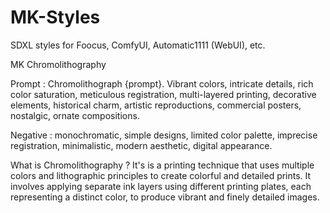 # MK-Styles
SDXL styles for Foocus, ComfyUI, Automatic1111 (WebUI), etc.

MK Chromolithography

Prompt : Chromolithograph {prompt}. Vibrant colors, intricate details, rich color saturation, meticulous registration, multi-layered printing, decorative elements, historical charm, artistic reproductions, commercial posters, nostalgic, ornate compositions.

Negative : monochromatic, simple designs, limited color palette, imprecise registration, minimalistic, modern aesthetic, digital appearance.

What is Chromolithography ? It's is a printing technique that uses multiple colors and lithographic principles to create colorful and detailed prints. It involves applying separate ink layers using different printing plates, each representing a distinct color, to produce vibrant and finely detailed images.


